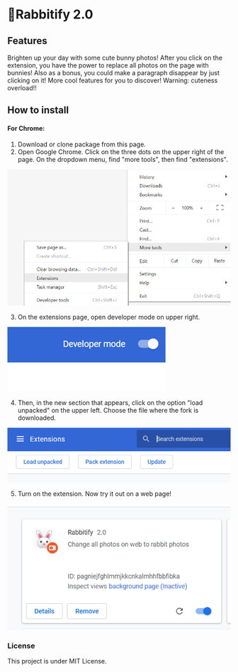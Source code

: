# 🐰Rabbitify 2.0 

## Features
Brighten up your day with some cute bunny photos! After you click on the extension,
you have the power to replace all photos on the page with bunnies! Also as a bonus,
you could make a paragraph disappear by just clicking on it! More cool features for
you to discover! Warning: cuteness overload!!

## How to install
#### For Chrome: 
1. Download or clone package from this page. 
2. Open Google Chrome. Click on the three dots on the upper right of the page. On the dropdown 
menu, find "more tools", then find "extensions".

![alt text](https://github.com/emily-gong/Rabbitify_2.0/blob/master/images/find_extension_option.png "Developer mode on")

3. On the extensions page, open developer mode on upper right. 

![alt text](https://github.com/emily-gong/Rabbitify_2.0/blob/master/images/developer_mode_on.png "Developer mode on")

4. Then, in the new section that 
appears, click on the option "load unpacked" on the upper left. Choose the file where 
the fork is downloaded.

![alt text](https://github.com/emily-gong/Rabbitify_2.0/blob/master/images/load_unpack.png "Developer mode on")

5. Turn on the extension. Now try it out on a web page!

![alt text](https://github.com/emily-gong/Rabbitify_2.0/blob/master/images/extension_appearance.png "Developer mode on")

### License
This project is under MIT License.
